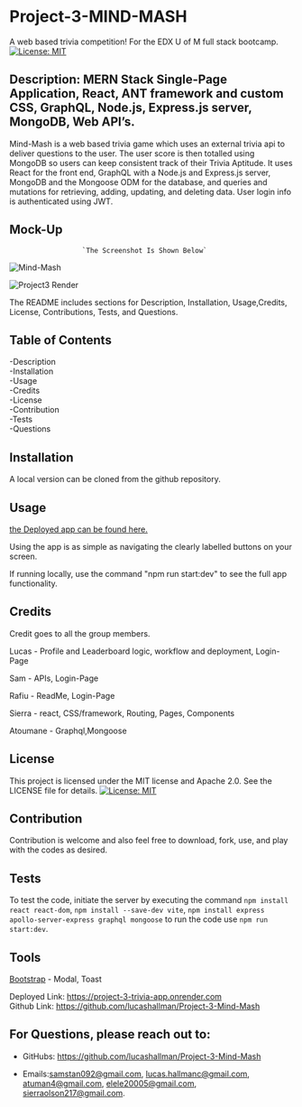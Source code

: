 # Project-3-MIND-MASH
A web based trivia competition!
For the EDX U of M full stack bootcamp.
[![License: MIT](https://img.shields.io/badge/License-MIT-yellow.svg)](https://opensource.org/licenses/MIT) 

## Description: MERN Stack Single-Page Application, React, ANT framework and custom CSS,  GraphQL, Node.js, Express.js server, MongoDB, Web API’s.

Mind-Mash is a web based trivia game which uses an external trivia api to deliver questions to the user. The user score is then totalled using MongoDB so users can keep consistent track of their Trivia Aptitude. It uses React for the front end, GraphQL with a Node.js and Express.js server, MongoDB and the Mongoose ODM for the database, and queries and mutations for retrieving, adding, updating, and deleting data. User login info is authenticated using JWT. 


## Mock-Up 


                      `The Screenshot Is Shown Below`
                      
                    

                                 
![Mind-Mash](https://github.com/user-attachments/assets/1ec5834a-87b5-42ef-9ca7-902a22b2c709)


![Project3 Render](https://github.com/user-attachments/assets/668e9c6b-0741-4cc7-9f28-e8afafca5176)







The README includes sections for Description, Installation, Usage,Credits, License, Contributions, Tests, and Questions.   


## Table of Contents

-Description     
-Installation      
-Usage     
-Credits    
-License         
-Contribution       
-Tests         
-Questions

## Installation

A local version can be cloned from the github repository.
 
## Usage

[the Deployed app can be found here.](https://project-3-trivia-app.onrender.com)

Using the app is as simple as navigating the clearly labelled buttons on your screen.

If running locally, use the command "npm run start:dev" to see the full app functionality.

## Credits
Credit goes to all the group members. 

Lucas - Profile and Leaderboard logic, workflow and deployment, Login-Page      

Sam  - APIs, Login-Page         

Rafiu  - ReadMe, Login-Page            

Sierra - react, CSS/framework, Routing, Pages, Components           

Atoumane - Graphql,Mongoose


## License
This project is licensed under the MIT license and Apache 2.0. See the LICENSE file for details.
[![License: MIT](https://img.shields.io/badge/License-MIT-yellow.svg)](https://opensource.org/licenses/MIT) 


## Contribution
Contribution is welcome and also feel free to download, fork, use, and play with the codes as desired.

## Tests
To test the code, initiate the server by executing the command `npm install react react-dom`, `npm install --save-dev vite`, `npm install express apollo-server-express graphql mongoose` to run the code use `npm run start:dev`.

## Tools 

[Bootstrap](https://getbootstrap.com/) - Modal, Toast


Deployed Link: https://project-3-trivia-app.onrender.com   
Github Link: https://github.com/lucashallman/Project-3-Mind-Mash 



## For Questions, please reach out to:
 
- GitHubs: https://github.com/lucashallman/Project-3-Mind-Mash

- Emails:samstan092@gmail.com, lucas.hallmanc@gmail.com, atuman4@gmail.com, elele20005@gmail.com, sierraolson217@gmail.com.

